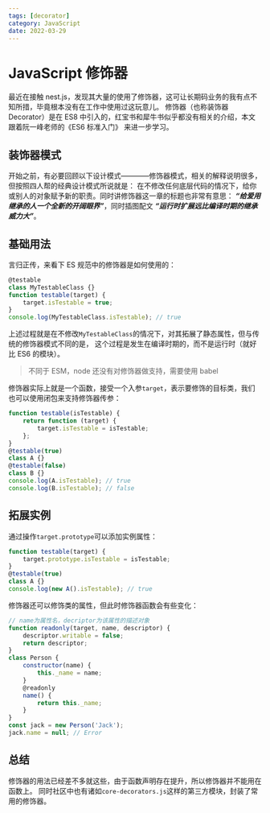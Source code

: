 ```yaml
---
tags: [decorator]
category: JavaScript
date: 2022-03-29
---
```


# JavaScript 修饰器

最近在接触 nest.js，发现其大量的使用了修饰器，这可让长期码业务的我有点不知所措，毕竟根本没有在工作中使用过这玩意儿。
修饰器（也称装饰器 Decorator）是在 ES8 中引入的，红宝书和犀牛书似乎都没有相关的介绍，本文跟着阮一峰老师的《ES6 标准入门》
来进一步学习。

## 装饰器模式

开始之前，有必要回顾以下设计模式————修饰器模式，相关的解释说明很多，但按照四人帮的经典设计模式所说就是：
在不修改任何底层代码的情况下，给你或别人的对象赋予新的职责。同时讲修饰器这一章的标题也非常有意思：
**_“给爱用继承的人一个全新的开阔眼界”_**，同时插图配文 **_“运行时扩展远比编译时期的继承威力大”_**。

## 基础用法

言归正传，来看下 ES 规范中的修饰器是如何使用的：

```javascript
@testable
class MyTestableClass {}
function testable(target) {
    target.isTestable = true;
}
console.log(MyTestableClass.isTestable); // true
```

上述过程就是在不修改`MyTestableClass`的情况下，对其拓展了静态属性，但与传统的修饰器模式不同的是，
这个过程是发生在编译时期的，而不是运行时（就好比 ES6 的模块）。

> 不同于 ESM，node 还没有对修饰器做支持，需要使用 babel

修饰器实际上就是一个函数，接受一个入参`target`，表示要修饰的目标类，我们也可以使用闭包来支持修饰器传参：

```javascript
function testable(isTestable) {
    return function (target) {
        target.isTestable = isTestable;
    };
}
@testable(true)
class A {}
@testable(false)
class B {}
console.log(A.isTestable); // true
console.log(B.isTestable); // false
```

## 拓展实例

通过操作`target.prototype`可以添加实例属性：

```javascript
function testable(target) {
    target.prototype.isTestable = isTestable;
}
@testable(true)
class A {}
console.log(new A().isTestable); // true
```

修饰器还可以修饰类的属性，但此时修饰器函数会有些变化：

```javascript
// name为属性名，decriptor为该属性的描述对象
function readonly(target, name, descriptor) {
    descriptor.writable = false;
    return descriptor;
}
class Person {
    constructor(name) {
        this._name = name;
    }
    @readonly
    name() {
        return this._name;
    }
}
const jack = new Person('Jack');
jack.name = null; // Error
```

## 总结

修饰器的用法已经差不多就这些，由于函数声明存在提升，所以修饰器并不能用在函数上。
同时社区中也有诸如`core-decorators.js`这样的第三方模块，封装了常用的修饰器。

